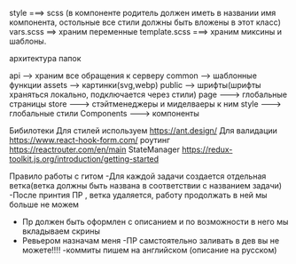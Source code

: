 style ===> scss
(в компоненте родитель должен иметь в названии имя компонента, остольные все стили должны быть вложены в этот класс)
vars.scss ==> храним переменные
template.scss ===> храним миксины и шаблоны.

архитектура папок

api --> храним все обращения к серверу
common --> шаблонные функции
assets --> картинки(svg,webp)
public --> шрифты(шрифты храняться локально, подключается через стили)
page ---> глобальные страницы
store ---> стэйтменеджеры и миделваеры к ним
style ---> глобальные стили
Components ---> компоненты

Бибилотеки
Для стилей используем https://ant.design/
Для валидации https://www.react-hook-form.com/
роутинг https://reactrouter.com/en/main
StateManager https://redux-toolkit.js.org/introduction/getting-started

Правило работы с гитом
-Для каждой задачи создается отдельная ветка(ветка должны быть названа в соответствии с названием задачи)
-После принтия ПР , ветка удаляется, работу продолжать в ней мы больше не можем

- Пр должен быть оформлен с описанием и по возможности в него мы вкладываем скрины
- Ревьером назначам меня
  -ПР самстоятельно заливать в дев вы не можете!!!!
  -коммиты пишем на английском (описание на русском)
